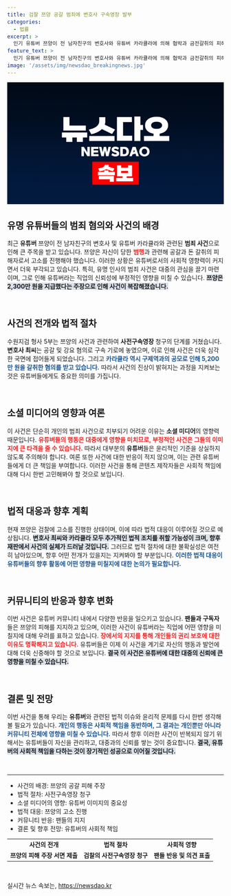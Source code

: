 ```yaml
---
title: 검찰 쯔양 공갈 범죄에 변호사 구속영장 발부
categories:
  - 법률
excerpt: >
  인기 유튜버 쯔양이 전 남자친구의 변호사와 유튜버 카라큘라에 의해 협박과 금전갈취의 피해를 입었다고 주장하며 검찰에 고소했습니다. 두 사람은 구속 위기에 처해 있습니다.
feature_text: >
  인기 유튜버 쯔양이 전 남자친구의 변호사와 유튜버 카라큘라에 의해 협박과 금전갈취의 피해를 입었다고 주장하며 검찰에 고소했습니다. 두 사람은 구속 위기에 처해 있습니다.
image: '/assets/img/newsdao_breakingnews.jpg'
---
```


<p><img src="/assets/img/newsdao_breakingnews.jpg" alt="firstkoreanews 속보" /></p>

<h2 data-ke-size="size26">유명 유튜버들의 범죄 혐의와 사건의 배경</h2>

<p data-ke-size="size16">최근 <b>유튜버</b> 쯔양이 전 남자친구의 변호사 및 유튜버 카라큘라와 관련된 <b>범죄 사건</b>으로 인해 큰 주목을 받고 있습니다. 쯔양은 자신이 당한 <b><span style="color: #ee2323;">범행</span></b>과 관련해 공갈과 돈 갈취의 피해자로서 고소를 진행해야 했습니다. 이러한 상황은 유튜버로서의 사회적 영향력이 커지면서 더욱 부각되고 있습니다. 특히, 유명 인사의 범죄 사건은 대중의 관심을 끌기 마련이며, 그로 인해 유튜버라는 직업의 신뢰성에 부정적인 영향을 미칠 수 있습니다. <b><span style="background-color: #21538527;">쯔양은 2,300만 원을 지급했다는 주장으로 인해 사건이 복잡해졌습니다.</span></b></p>

<p data-ke-size="size16">&nbsp;</p>

<h2 data-ke-size="size26">사건의 전개와 법적 절차</h2>

<p data-ke-size="size16">수원지검 형사 5부는 쯔양의 사건과 관련하여 <b>사전구속영장</b> 청구의 단계를 거쳤습니다. <b>변호사 최씨</b>는 공갈 및 강요 혐의로 구속 기로에 놓였으며, 이로 인해 사건은 더욱 심각한 국면에 접어들게 되었습니다. 그리고 <b><span style="color: #1a5490;">카라큘라 역시 구제역과의 공모로 인해 5,200만 원을 갈취한 혐의를 받고 있습니다.</span></b> 따라서 사건의 진상이 밝혀지는 과정을 지켜보는 것은 유튜버들에게도 중요한 의미를 가집니다.</p>

<p data-ke-size="size16">&nbsp;</p>

<h2 data-ke-size="size26">소셜 미디어의 영향과 여론</h2>

<p data-ke-size="size16">이 사건은 단순히 개인의 범죄 사건으로 치부되기 어려운 이유는 <b>소셜 미디어</b>의 영향력 때문입니다. <b><span style="color: #ee2323;">유튜버들의 행동은 대중에게 영향을 미치므로, 부정적인 사건은 그들의 이미지에 큰 타격을 줄 수 있습니다.</span></b> 따라서 대부분의 <b>유튜버</b>들은 윤리적인 기준을 상실하지 않도록 주의해야 합니다. 여론 또한 사건에 대한 반응이 적지 않으며, 이는 관련 유튜버들에게 더 큰 책임을 부여합니다. 이러한 사건을 통해 콘텐츠 제작자들은 사회적 책임에 대해 다시 한번 고민해봐야 할 것으로 보입니다.</p>

<p data-ke-size="size16">&nbsp;</p>

<h2 data-ke-size="size26">법적 대응과 향후 계획</h2>

<p data-ke-size="size16">현재 쯔양은 검찰에 고소를 진행한 상태이며, 이에 따라 법적 대응이 이루어질 것으로 예상됩니다. <b><span style="background-color: #21538527;">변호사 최씨와 카라큘라 모두 추가적인 법적 조치를 취할 가능성이 크며, 향후 재판에서 사건의 실체가 드러날 것입니다.</span></b> 그러므로 법적 절차에 대한 불확실성은 여전히 남아있으며, 향후 어떤 전개가 있을지는 지켜봐야 할 부분입니다. <b><span style="color: #1a5490;">이러한 법적 대응이 유튜버들의 향후 활동에 어떤 영향을 미칠지에 대한 논의가 필요합니다.</span></b></p>

<p data-ke-size="size16">&nbsp;</p>

<h2 data-ke-size="size26">커뮤니티의 반응과 향후 변화</h2>

<p data-ke-size="size16">이번 사건은 유튜버 커뮤니티 내에서 다양한 반응을 일으키고 있습니다. <b>팬들과 구독자</b>들은 쯔양의 피해를 지지하고 있으며, 이러한 사건이 유튜버라는 직업에 어떤 영향을 미칠지에 대해 우려를 표하고 있습니다. <b><span style="color: #ee2323;">장에서의 지지를 통해 개인들의 권리 보호에 대한 이유도 명확해지고 있습니다.</span></b> 유튜버들은 이제 이 사건을 계기로 자신의 행동과 발언에 대해 더욱 신중해야 할 것으로 보입니다. <b><span style="background-color: #21538527;">결국 이 사건은 유튜버에 대한 대중의 신뢰에 큰 영향을 미칠 수 있습니다.</span></b></p>

<p data-ke-size="size16">&nbsp;</p>

<h2 data-ke-size="size26">결론 및 전망</h2>

<p data-ke-size="size16">이번 사건을 통해 우리는 <b>유튜버</b>와 관련된 법적 이슈와 윤리적 문제를 다시 한번 생각해볼 필요가 있습니다. <b><span style="color: #1a5490;">개인의 행동은 사회적 책임을 동반하며, 그 결과는 개인뿐만 아니라 커뮤니티 전체에 영향을 미칠 수 있습니다.</span></b> 따라서 향후 이러한 사건이 반복되지 않기 위해서는 유튜버들이 자신을 관리하고, 대중과의 신뢰를 쌓는 것이 중요합니다. <b><span style="background-color: #21538527;">결국, 유튜버의 사회적 책임을 다하는 것이 장기적인 성공으로 이어질 것입니다.</span></b></p>

<p data-ke-size="size16">&nbsp;</p>

<hr>

<ul>
    <li>사건의 배경: 쯔양의 공갈 피해 주장</li>
    <li>법적 절차: 사전구속영장 청구</li>
    <li>소셜 미디어의 영향: 유튜버 이미지의 중요성</li>
    <li>법적 대응: 쯔양의 고소 진행</li>
    <li>커뮤니티 반응: 팬들의 지지</li>
    <li>결론 및 향후 전망: 유튜버의 사회적 책임</li>
</ul>

<table style="width: 100%;">
    <tr>
        <td style="text-align: center; height: 17px;"><b>사건의 전개</b></td>
        <td style="text-align: center; height: 17px;"><b>법적 절차</b></td>
        <td style="text-align: center; height: 17px;"><b>사회적 영향</b></td>
    </tr>
    <tr>
        <td style="text-align: center; height: 17px;"><b>쯔양의 피해 주장 서면 제출</b></td>
        <td style="text-align: center; height: 17px;"><b>검찰의 사전구속영장 청구</b></td>
        <td style="text-align: center; height: 17px;"><b>팬들 반응 및 의견 표출</b></td>
    </tr>
</table>

<p data-ke-size="size16">&nbsp;</p>
실시간 뉴스 속보는, <a href="https://newsdao.kr" rel="dofollow">https://newsdao.kr</a>



